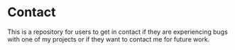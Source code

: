 # Contact
This is a repository for users to get in contact if they are experiencing bugs with one of my projects or if they want to contact me for future work.

